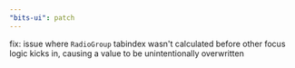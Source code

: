 ```yaml
---
"bits-ui": patch
---
```


fix: issue where `RadioGroup` tabindex wasn't calculated before other focus logic kicks in, causing a value to be unintentionally overwritten
